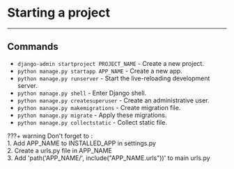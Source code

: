 # **Starting a project**
--- 

## Commands

* `django-admin startproject PROJECT_NAME` - Create a new project.
* `python manage.py startapp APP_NAME` - Create a new app.
* `python manage.py runserver` - Start the live-reloading development server.
* `python manage.py shell` - Enter Django shell.
* `python manage.py createsuperuser` - Create an administrative user.
* `python manage.py makemigrations` - Create migration file.
* `python manage.py migrate` - Apply these migrations.
* `python manage.py collectstatic` - Collect static file.

???+ warning
    Don't forget to :  
    1. Add APP_NAME to INSTALLED_APP in settings.py   
    2. Create a urls.py file in APP_NAME  
    3. Add 'path('APP_NAME/', include("APP_NAME.urls"))' to main urls.py  
